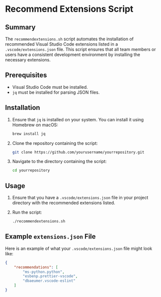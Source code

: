 # Recommend Extensions Script

## Summary

The `recommendextensions.sh` script automates the installation of recommended Visual Studio Code extensions listed in a `.vscode/extensions.json` file. This script ensures that all team members or users have a consistent development environment by installing the necessary extensions.

## Prerequisites

- Visual Studio Code must be installed.
- `jq` must be installed for parsing JSON files.

## Installation

1. Ensure that `jq` is installed on your system. You can install it using Homebrew on macOS:

    ```sh
    brew install jq
    ```

2. Clone the repository containing the script:

    ```sh
    git clone https://github.com/yourusername/yourrepository.git
    ```

3. Navigate to the directory containing the script:

    ```sh
    cd yourrepository
    ```

## Usage

1. Ensure that you have a `.vscode/extensions.json` file in your project directory with the recommended extensions listed.
2. Run the script:

    ```sh
    ./recommendextensions.sh
    ```

## Example `extensions.json` File

Here is an example of what your `.vscode/extensions.json` file might look like:

```json
{
    "recommendations": [
        "ms-python.python",
        "esbenp.prettier-vscode",
        "dbaeumer.vscode-eslint"
    ]
}